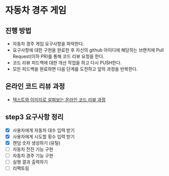 # 자동차 경주 게임
## 진행 방법
* 자동차 경주 게임 요구사항을 파악한다.
* 요구사항에 대한 구현을 완료한 후 자신의 github 아이디에 해당하는 브랜치에 Pull Request(이하 PR)를 통해 코드 리뷰 요청을 한다.
* 코드 리뷰 피드백에 대한 개선 작업을 하고 다시 PUSH한다.
* 모든 피드백을 완료하면 다음 단계를 도전하고 앞의 과정을 반복한다.

## 온라인 코드 리뷰 과정
* [텍스트와 이미지로 살펴보는 온라인 코드 리뷰 과정](https://github.com/next-step/nextstep-docs/tree/master/codereview)

## step3 요구사항 정리
- [x] 사용자에게 자동차 대수 입력 받기
- [x] 사용자에게 시도할 횟수 입력 받기
- [x] 랜덤 숫자 생성하기 (유틸)
- [ ] 자동차 전진 기능 구현
- [ ] 자동차 경주 기능 구현
- [ ] 실행 결과 출력하기
- [ ] 리팩토링
